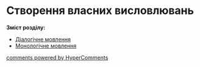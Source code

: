 <div id="hypercomments_widget" class="js-hypercomments-widget invisible"></div>

# Створення власних висловлювань

<p><b>Зміст розділу:</b></p>
<ul type="disc">
<li><a href="https://ukrmon59.ed-era.com/2/dialogichne_movlennya.html">Діалогічне мовлення</a></li>
<li><a href="https://ukrmon59.ed-era.com/2/monologychne_movlennya.html">Монологічне мовлення</a></li>
</ul>

<div class="js-hypercomments-container">
<a href="http://hypercomments.com" class="hc-link" title="comments widget">comments powered by HyperComments</a>
</div>